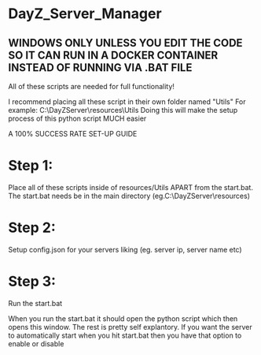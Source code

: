 # DayZ_Server_Manager

## WINDOWS ONLY UNLESS YOU EDIT THE CODE SO IT CAN RUN IN A DOCKER CONTAINER INSTEAD OF RUNNING VIA .BAT FILE

All of these scripts are needed for full functionality!

I recommend placing all these script in their own folder named "Utils"
For example: C:\DayZServer\resources\Utils
Doing this will make the setup process of this python script MUCH easier

A 100% SUCCESS RATE SET-UP GUIDE

# Step 1: 
Place all of these scripts inside of resources/Utils APART from the start.bat. The start.bat needs be in the main directory (eg.C:\DayZServer\resources)

# Step 2: 
Setup config.json for your servers liking (eg. server ip, server name etc)

# Step 3: 
Run the start.bat

When you run the start.bat it should open the python script which then opens this window. The rest is pretty self explantory.
If you want the server to automatically start when you hit start.bat then you have that option to enable or disable
